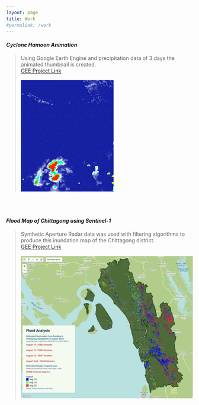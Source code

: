 ```yaml
---
layout: page
title: Work
#permalink: /work
---
```



#### _Cyclone Hamoon Animation_
> Using Google Earth Engine and precipitation data of 3 days the animated thumbnail is created. <br>
[GEE Project Link](https://code.earthengine.google.com/435532e3ff14bc4dc38ba7eced5373af) <br> <br>
![Animation Hamoon](public/Cyclone.gif)

<br><br>

#### _Flood Map of Chittagong using Sentinel-1_
> Synthetic Aperture Radar data was used with filtering algorithms to produce this inundation map of the Chittagong district. <br>
[GEE Project Link](https://code.earthengine.google.com/ef2b50e4143de975f895eafcb5fb5eeb) <br> <br>
![Screenshot of Map](public/ctg_flood_map_2023.jpeg)
